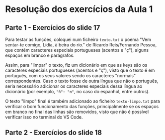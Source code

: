 # Resolução dos exercícios da Aula 1

## Parte 1 - Exercícios do slide 17

Para testar as funções, coloquei num ficheiro `texto.txt` o poema "Vem sentar-te comigo, Lídia, à beira do rio." de Ricardo Reis/Fernando Pessoa, que contém caracteres especiais portugueses (acentos e "ç"), alguns espaços em branco e parágrafos.

Assim, para "limpar" o texto, fiz um dicionário em que as keys são os caracteres especiais portugueses (acentos e "ç"), visto que o texto é em português, com os seus valores sendo os caracteres "normais" correspondentes. Caso o texto fosse de outra língua que não o português, seria necessário adicionar os caracteres especiais dessa língua ao dicionário (por exemplo, `"ñ": "n"`, no caso do espanhol, entre outros).

O texto "limpo" final é também adicionado ao ficheiro `texto-limpo.txt` para verificar o bom funcionamento das funções, principalmente se os espaços em branco no final das linhas são removidos, visto que não é possível verificar isso no terminal do VS Code.

## Parte 2 - Exercícios do slide 18